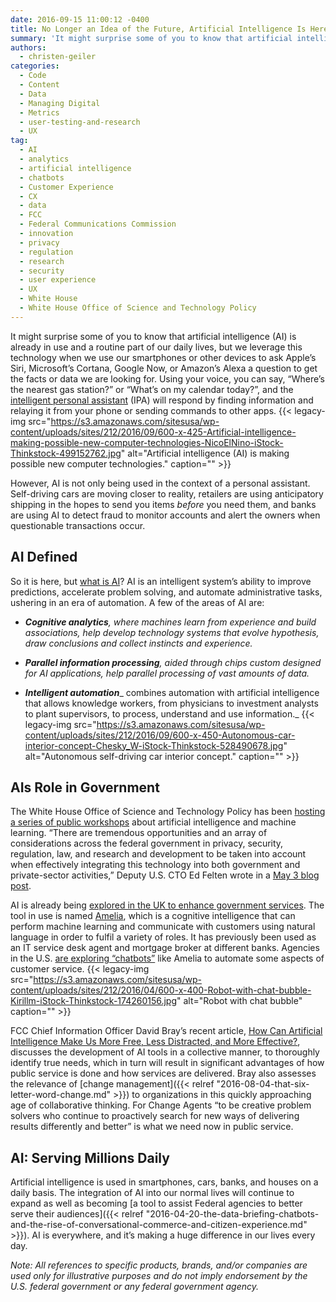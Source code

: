 ```yaml
---
date: 2016-09-15 11:00:12 -0400
title: No Longer an Idea of the Future, Artificial Intelligence Is Here and You Are Probably Already Using It
summary: 'It might surprise some of you to know that artificial intelligence (AI) is already in use and a routine part of our daily lives, but we leverage this technology when we use our smartphones or other devices to ask Apple&#8217;s Siri, Microsoft&#8217;s Cortana, Google Now, or Amazon&rsquo;s Alexa a question to get the facts or data we'
authors:
  - christen-geiler
categories:
  - Code
  - Content
  - Data
  - Managing Digital
  - Metrics
  - user-testing-and-research
  - UX
tag:
  - AI
  - analytics
  - artificial intelligence
  - chatbots
  - Customer Experience
  - CX
  - data
  - FCC
  - Federal Communications Commission
  - innovation
  - privacy
  - regulation
  - research
  - security
  - user experience
  - UX
  - White House
  - White House Office of Science and Technology Policy
---
```


It might surprise some of you to know that artificial intelligence (AI) is already in use and a routine part of our daily lives, but we leverage this technology when we use our smartphones or other devices to ask Apple&#8217;s Siri, Microsoft&#8217;s Cortana, Google Now, or Amazon’s Alexa a question to get the facts or data we are looking for. Using your voice, you can say, “Where’s the nearest gas station?” or “What’s on my calendar today?”, and the [intelligent personal assistant](https://en.wikipedia.org/wiki/Intelligent_personal_assistant) (IPA) will respond by finding information and relaying it from your phone or sending commands to other apps. {{< legacy-img src="https://s3.amazonaws.com/sitesusa/wp-content/uploads/sites/212/2016/09/600-x-425-Artificial-intelligence-making-possible-new-computer-technologies-NicoElNino-iStock-Thinkstock-499152762.jpg" alt="Artificial intelligence (AI) is making possible new computer technologies." caption="" >}} 

However, AI is not only being used in the context of a personal assistant. Self-driving cars are moving closer to reality, retailers are using anticipatory shipping in the hopes to send you items _before_ you need them, and banks are using AI to detect fraud to monitor accounts and alert the owners when questionable transactions occur.

## AI Defined

So it is here, but [what is AI](http://dupress.com/articles/what-is-cognitive-technology/)? AI is an intelligent system’s ability to improve predictions, accelerate problem solving, and automate administrative tasks, ushering in an era of automation. A few of the areas of AI are:

  * **_Cognitive analytics_**_, where machines learn from experience and build associations, help develop technology systems that evolve hypothesis, draw conclusions and collect instincts and experience._

  * **_Parallel information processing_**_, aided through chips custom designed for AI applications, help parallel processing of vast amounts of data._ 

  * **_Intelligent automation_**_ combines automation with artificial intelligence that allows knowledge workers, from physicians to investment analysts to plant supervisors, to process, understand and use information._ {{< legacy-img src="https://s3.amazonaws.com/sitesusa/wp-content/uploads/sites/212/2016/09/600-x-450-Autonomous-car-interior-concept-Chesky_W-iStock-Thinkstock-528490678.jpg" alt="Autonomous self-driving car interior concept." caption="" >}} 

## AIs Role in Government

The White House Office of Science and Technology Policy has been [hosting a series of public workshops](https://www.whitehouse.gov/webform/rfi-preparing-future-artificial-intelligence) about artificial intelligence and machine learning. &#8220;There are tremendous opportunities and an array of considerations across the federal government in privacy, security, regulation, law, and research and development to be taken into account when effectively integrating this technology into both government and private-sector activities,&#8221; Deputy U.S. CTO Ed Felten wrote in a [May 3 blog post](https://www.whitehouse.gov/blog/2016/05/03/preparing-future-artificial-intelligence).

AI is already being [explored in the UK to enhance government services](http://www.cnbc.com/2016/06/16/ai-will-soon-provide-government-services.html). The tool in use is named [Amelia](http://www.ipsoft.com/amelia/), which is a cognitive intelligence that can perform machine learning and communicate with customers using natural language in order to fulfil a variety of roles. It has previously been used as an IT service desk agent and mortgage broker at different banks. Agencies in the U.S. [are exploring &#8220;chatbots&#8221;](http://www.nextgov.com/emerging-tech/emerging-tech-blog/2016/08/frequently-automated-questions-ai-future-faq/131186/?oref=ng-HPriver) like Amelia to automate some aspects of customer service. {{< legacy-img src="https://s3.amazonaws.com/sitesusa/wp-content/uploads/sites/212/2016/04/600-x-400-Robot-with-chat-bubble-Kirillm-iStock-Thinkstock-174260156.jpg" alt="Robot with chat bubble" caption="" >}} 

FCC Chief Information Officer David Bray&#8217;s recent article, [How Can Artificial Intelligence Make Us More Free, Less Distracted, and More Effective?](https://www.linkedin.com/pulse/how-can-artificial-intelligence-make-us-more-free-less-bray-phd), discusses the development of AI tools in a collective manner, to thoroughly identify true needs, which in turn will result in significant advantages of how public service is done and how services are delivered. Bray also assesses the relevance of [change management]({{< relref "2016-08-04-that-six-letter-word-change.md" >}}) to organizations in this quickly approaching age of collaborative thinking. For Change Agents &#8220;to be creative problem solvers who continue to proactively search for new ways of delivering results differently and better&#8221; is what we need now in public service.

## AI: Serving Millions Daily

Artificial intelligence is used in smartphones, cars, banks, and houses on a daily basis. The integration of AI into our normal lives will continue to expand as well as becoming [a tool to assist Federal agencies to better serve their audiences]({{< relref "2016-04-20-the-data-briefing-chatbots-and-the-rise-of-conversational-commerce-and-citizen-experience.md" >}}). AI is everywhere, and it’s making a huge difference in our lives every day.

_Note: All references to specific products, brands, and/or companies are used only for illustrative purposes and do not imply endorsement by the U.S. federal government or any federal government agency._